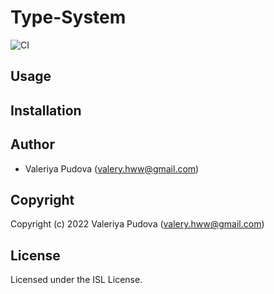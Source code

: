 # Type-System 

![CI](https://github.com/3b/ci-example/workflows/CI/badge.svg?branch=master)

## Usage

## Installation

## Author

+ Valeriya Pudova (valery.hww@gmail.com)

## Copyright

Copyright (c) 2022 Valeriya Pudova (valery.hww@gmail.com)

## License

Licensed under the ISL License.
